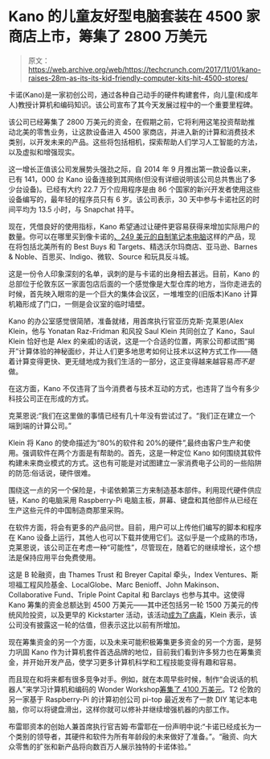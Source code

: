 # Kano 的儿童友好型电脑套装在 4500 家商店上市，筹集了 2800 万美元

> 原文：<https://web.archive.org/web/https://techcrunch.com/2017/11/01/kano-raises-28m-as-its-its-kid-friendly-computer-kits-hit-4500-stores/>

卡诺(Kano)是一家初创公司，通过各种自己动手的硬件构建套件，向儿童(和成年人)教授计算机和编码知识。该公司宣布了其今天发展过程中的一个重要里程碑。

该公司已经筹集了 2800 万美元的资金，在假期之前，它将利用这笔投资帮助推动北美的零售业务，让这款设备进入 4500 家商店，并进入新的计算和消费技术类别，以开发未来的产品。这些将包括相机，探索帮助人们学习人工智能的方法，以及虚拟和增强现实。

这一增长正值该公司发展势头强劲之际，自 2014 年 9 月推出第一款设备以来，已有 141，000 台 Kano 设备连接到其网络(但没有详细说明该公司总共售出了多少台设备)。已经有大约 22.7 万个应用程序是由 86 个国家的新兴开发者使用这些设备编写的，最年轻的程序员只有 6 岁。该公司表示，30 天中参与卡诺社区的时间平均为 13.5 小时，与 Snapchat 持平。

现在，凭借良好的使用指标，Kano 希望通过让硬件更容易获得来增加实际用户的数量。你可以在哪里买到像卡诺的[、249 美元的自制笔记本电脑](https://web.archive.org/web/20230404103309/https://techcrunch.com/2017/09/26/kanos-next-learn-to-code-kit-is-a-build-it-yourself-laptop/)这样的产品，现在将包括北美所有的 Best Buys 和 Targets、精选沃尔玛商店、亚马逊、Barnes & Noble、百思买、Indigo、微软、Source 和玩具反斗城。

这是一份令人印象深刻的名单，讽刺的是与卡诺的出身相去甚远。目前，Kano 的总部位于伦敦东区一家面包店后面的一个感觉像是大型仓库的地方，当你走进去的时候，首先映入眼帘的是一个巨大的集体会议区，一堆堆空的(旧版本)Kano 计算机箱形成了门口，一侧是会议室的临时墙壁。

Kano 的办公室感觉很简陋，准备就绪，用首席执行官亚历克斯·克莱恩(Alex Klein，他与 Yonatan Raz-Fridman 和风投 Saul Klein 共同创立了 Kano，Saul Klein 恰好也是 Alex 的亲戚)的话说，这是一个合适的位置，两家公司都试图“揭开”计算体验的神秘面纱，并让人们更多地思考如何让技术以这种方式工作——随着计算变得更快、更无缝地成为我们生活的一部分，这正变得越来越容易*而不是*做。

在这方面，Kano 不仅违背了当今消费者与技术互动的方式，也违背了当今有多少科技公司正在形成的方式。

克莱恩说:“我们在这里做的事情已经有几十年没有尝试过了。“我们正在建立一个端到端的计算公司。”

Klein 将 Kano 的使命描述为“80%的软件和 20%的硬件”,最终由客户生产和使用。强调软件在两个方面是有帮助的。首先，这是一种定位 Kano 如何围绕其软件构建未来商业模式的方式。这也有可能是对试图建立一家消费电子公司的一些陷阱的防范:俗话说，硬件很难。

围绕这一点的另一个保险是，卡诺依赖第三方来制造基本部件。利用现代硬件供应链，Kano 的电脑采用 Raspberry-Pi 电脑主板，屏幕、键盘和其他部件从已经在生产这些元件的中国制造商那里采购。

在软件方面，将会有更多的产品问世。目前，用户可以上传他们编写的脚本和程序在 Kano 设备上运行，其他人也可以下载并使用它们。这似乎是一个成熟的市场，克莱恩说，该公司正在考虑一种“可能性”，尽管现在，随着它的继续增长，这个想法是保持应用平台免费使用。

这是 B 轮融资，由 Thames Trust 和 Breyer Capital 牵头，Index Ventures、斯坦福工程风险基金、LocalGlobe、Marc Benioff、John Makinson、Collaborative Fund、Triple Point Capital 和 Barclays 也参与其中。这使得 Kano 筹集的资金总额达到 4500 万美元——其中还包括另一轮 1500 万美元的传统风险投资，以及更早的 Kickstarter 活动，该活动[成为了病毒](https://web.archive.org/web/20230404103309/https://techcrunch.com/2013/12/19/the-kano-build-it-yourself-computer-for-kids-raises-1-4m-on-kickstarter/)，Klein 表示，该公司没有披露这一轮的估值，但表示这比以前有所增加。

现在筹集资金的另一个方面，以及未来可能积极筹集更多资金的另一个方面，是努力巩固 Kano 作为计算机套件首选品牌的地位，目前我们看到许多努力也在筹集资金，并开始开发产品，使学习更多计算机科学和工程技能变得有趣和容易。

而且现在和将来都有很多竞争对手。例如，就在本周早些时候，制作“会说话的机器人”来学习计算机和编码的 Wonder Workshop[筹集了 4100 万美元](https://web.archive.org/web/20230404103309/https://techcrunch.com/2017/10/30/wonder-workshop-raises-41m-for-its-chatty-robots-that-help-kids-learn-to-code/)。T2 伦敦的另一家基于 Raspberry-Pi 的计算初创公司 pi-top 最近发布了一款 DIY 笔记本电脑，你可以将键盘滑出，这样你就可以修补并继续增强机器的内部工作。

布雷耶资本的创始人兼首席执行官吉姆·布雷耶在一份声明中说:“卡诺已经成长为一个类别的领导者，其硬件和软件为所有年龄段的未来做好了准备。”。“融资、向大众零售的扩张和新产品将向数百万人展示独特的卡诺体验。”